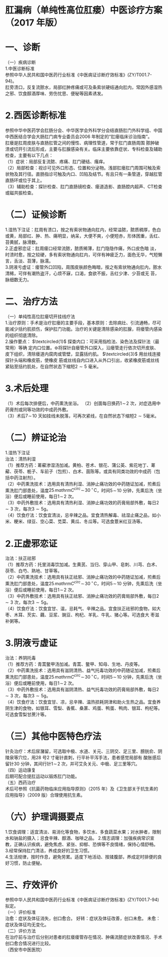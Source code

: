 # 肛漏病（单纯性高位肛瘘）中医诊疗方案 （2017 年版）  
# 一、诊断  
（一）疾病诊断  
1.中医诊断标准  
参照中华人民共和国中医药行业标准《中医病证诊断疗效标准》(ZY/T001.7-94)。  
肛旁溃口，反复流脓水，局部红肿疼痛或可及条索状硬结通向肛内，常因外感湿热之邪、饮食醇酒厚味、劳伤忧思、便秘等因素诱发。  
# 2.西医诊断标准  
参照中华中医药学会肛肠分会、中华医学会外科学分会结直肠肛门外科学组、中国中西医结合学会大肠肛门病专业委员会2006 年制定的“肛瘘临床诊治指南”。  
肛瘘是肛周皮肤与直肠肛管之间的慢性、病理性管道，常于肛门直肠周围 脓肿破溃或切开引流后形成，主要与肛腺感染有关。临床主要依靠症状、专科检查及辅助检查，主要有以下几点：  
（1）症状：局部反复流脓、疼痛、肛门硬结、瘙痒。  
（2）局部检查：视诊可见外口形态、位置和分泌物。浅部肛瘘肛门周围可触及索状物及其行径。直肠指诊可触及内口、凹陷及结节。有且只有一条管道，穿越肛管直肠环或位于其上。  
（3）辅助检查：探针检查、肛门直肠镜检查、瘘道造影、直肠腔内超声、CT检查或磁共振检查。  
# （二）证候诊断  
1.湿热下注证：肛周有溃口，按之有索状物通向肛内，经常溢脓，脓质稠厚，色白或黄，局部红、肿、热、痛明显，纳呆，大便不爽，小便短赤，形体困重，舌红、苔黄腻，脉滑数。  
2.正虚邪恋证：肛周瘘口经常流脓，脓质稀薄，肛门隐隐作痛，外口皮色暗 淡，时溃时愈，按之较硬，多有索状物通向肛内，可伴有神疲乏力，面色无华，气短懒言，舌淡、苔薄，脉濡。  
3.阴液亏虚证：瘘管外口凹陷，周围皮肤颜色晦暗，按之有索状物通向肛内，脓水清稀，可伴有潮热盗汗，心烦不寐，口渴，食欲不振，舌红少津、少苔或无 苔，脉细数无力。  
# 二、治疗方法  
（一）单纯性高位肛瘘切开挂线疗法  
1.治疗原则：手术是治疗肛瘘的主要手段，基本原则：去除病灶、引流通畅，尽可能减少括约肌损伤，保护肛门功能。治疗的关键是清除感染的肛腺，将瘘管内感染的组织彻底清除。  
2.操作要点： $\textcircled{1}$ 探查内口：可采用指检法、染色法及探针法（最常用）等确 定内口位置。$\circledcirc$将探针自瘘管外口探入，沿瘘管走行依次切开皮肤、皮下组织，清除瘘道内腐肉或管壁，显露括约肌。 $\textcircled{3}$ 用丝线连接探针头端和橡皮筋，使橡皮 筋或丝线自内口进入从外口引出，收紧橡皮筋或丝线紧贴至括约肌处，在自然状态下缩短$2{\sim}5$ 毫米。  
# 3.术后处理  
（1）术后每次排便后，中药熏洗坐浴。 （2）创面每日换药$1\!\sim\!2$ 次，对症选用中药膏剂或同等功效的中成药外敷。  
（3）术后$7\!\sim\!10$ 天如挂线未脱落，可再次紧线，在自然状态下缩短$2{\sim}5$毫米。  
# （二）辨证论治  
1.湿热下注证  
治法：清热利湿  
（1）推荐方药：萆薢渗湿汤加减。黄柏、苍术、银花、蒲公英、紫花地丁、萆薢、茯苓、栀子、车前子（包煎）、白术、茵陈等。或具有同类功效的中成药（包括中药注射剂）。  
（2）中药熏洗技术：选用具有清热利湿、消肿止痛功效的中药随证加减，煎煮后熏洗肛门部患处，温度$25\,mathrm{C}^{circ}\!\sim\!30\,^{\circ}\!\mathrm{C}$，时间$5\!\sim\!10$ 分钟，先熏后洗（坐浴）便后或睡前使用，每日$1\!\sim\!2$ 次。  
（3）中药外敷技术：选用具有清热利湿、消肿止痛功效的药膏局部外敷，每日$2{\sim}3$ 次，每次$3{\sim}5\mathrm{g}$。  
（4）饮食疗法：饮食宜清淡，忌辛辣之品。宜食清热解毒、祛湿止痛之品，如小米、粳米、绿豆、空心菜、苋菜、黄瓜、冬瓜等。可选食薏米红豆汤等。  
# 2.正虚邪恋证  
治法：扶正祛邪  
（1）推荐方药：托里消毒饮加减。生黄芪、当归、穿山甲、皂刺、川芎、白术、茯苓、白芍、熟地、甘草等。  
（2）中药熏洗技术：选用具有扶正祛邪、消肿止痛功效的中药随证加减，煎煮后熏洗肛门部患处，温度$25\,mathrm{C}^{circ}\!\sim\!30\,^{\circ}\!\mathrm{C}$，时间$5\!\sim\!10$ 分钟，先熏后洗（坐浴）便后或睡前使用，每日$1\!\sim\!2$ 次。  
（3）中药外敷技术：选用具有扶正祛邪、消肿止痛功效的药膏局部外敷，每日$2{\sim}3$ 次，每次$3{\sim}5\mathrm{g}$。  
（4）饮食疗法：饮食宜甘、温，忌耗气、辛辣之品。宜食扶正祛邪的食物，如大枣、木耳、芡实、藕、豆浆、豌豆、枸杞、羊乳、牛乳、猪心等。可选食大 枣滋补粥等。  
# 3.阴液亏虚证  
治法：养阴托毒  
（1）推荐方药：青蒿鳖甲汤加减。青蒿、鳖甲、知母、生地、丹皮等。  
（2）中药熏洗技术：选用具有滋阴清热、益气托毒功效的中药随证加减，煎煮后熏洗肛门部患处，温度$25\,mathrm{C}^{circ}\!\sim\!30\,^{\circ}\!\mathrm{C}$，时间$5\!\sim\!10$ 分钟，先熏后洗（坐浴）便后或睡前使用，每日$1\!\sim\!2$ 次。  
（3）中药外敷技术：选用具有滋阴清热、益气托毒功效的药膏局部外敷，每日$2{\sim}3$ 次，每次$3{\sim}5\mathrm{g}$。  
（4）饮食疗法：饮食宜甘、凉，忌辛辣、温热损耗阴津和助火生热之品。宜食养阴生津的食物，如银耳、雪梨、香蕉、桑葚、鸡蛋、鸭蛋、鸭肉、银耳、枸杞等。可选食雪梨甘蔗汁等。  
# （三）其他中医特色疗法  
针灸治疗：术后尿潴留，可选取中极、水道、关元、三阴交、足三里、膀胱俞、阴陵泉等穴位，用28 号2 寸毫针直刺，行平补平泻手法，患者感觉局部有 酸胀感后留针30 分钟，其间行针$1\!\sim\!2$ 次，并可艾灸关元、中极、足三里等穴。  
（四）运动康复  
后期可配合提肛运动以锻炼肛门功能。  
（五）西药治疗  
术后可参照《抗菌药物临床应用指导原则》（2015 年）及《卫生部关于抗生素的应用指导》（2009 版）合理使用抗生素。  
#     （六）护理调摄要点  
1.饮食调理：适宜清淡、易消化等食物，多饮水、多食蔬菜水果；对水肿者，限制水和钠盐的摄入；忌食辛辣、醇酒、咖啡之品。 2.情志调理：加强疾病常识宣教，正确认识疾病，避免焦虑、紧张、抑郁、恐惧等不良情绪，保持心情舒畅。  
3.经常保持肛门清洁，养成良好的卫生习惯。  
4.生活规律，按时作息，避免劳累。适度下地活动、按揉腹部，养成定时排便的良好习惯，防止便秘。  
# 三、疗效评价  
参照中华人民共和国中医药行业标准《中医病证诊断疗效标准》(ZY/T001.7-94)拟定。  
（一）评价标准  
治愈：症状及体征消失，创口愈合。 好转：症状及体征改善，创口未愈。 未愈：症状及体征均无变化。  
（二）评价方法  
在治疗前与治疗后分别对患者的肛瘘瘘管存在情况、肿痛流脓症状改善情况、手术创口愈合情况进行比较。  
（西安市中医医院）  